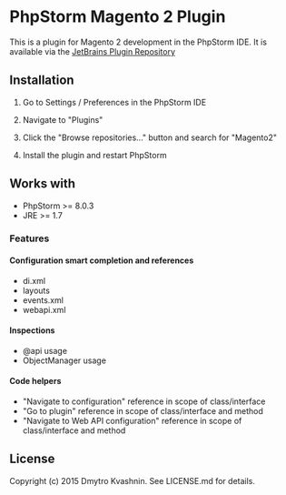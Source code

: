 # PhpStorm Magento 2 Plugin

This is a plugin for Magento 2 development in the PhpStorm IDE. It is available via the [JetBrains Plugin Repository](https://plugins.jetbrains.com/plugin/8024)
## Installation

1. Go to Settings / Preferences in the PhpStorm IDE

2. Navigate to "Plugins"

3. Click the "Browse repositories..." button and search for "Magento2"

4. Install the plugin and restart PhpStorm

## Works with
* PhpStorm >= 8.0.3
* JRE >= 1.7

<h3>Features</h3>

<h4>Configuration smart completion and references</h4>
<ul>
<li>di.xml</li>
<li>layouts</li>
<li>events.xml</li>
<li>webapi.xml</li>
</ul>

<h4>Inspections</h4>
<ul>
<li>@api usage</li>
<li>ObjectManager usage</li>
</ul>

<h4>Code helpers</h4>
<ul>
<li>"Navigate to configuration" reference in scope of class/interface</li>
<li>"Go to plugin" reference in scope of class/interface and method</li>
<li>"Navigate to Web API configuration" reference in scope of class/interface and method</li>
</ul>

## License

Copyright (c) 2015 Dmytro Kvashnin. See LICENSE.md for details.
